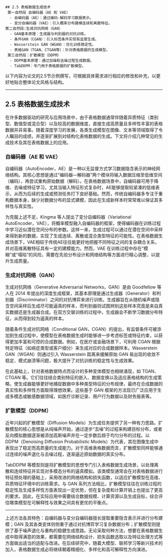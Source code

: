 ```
## 2.5 表格数据生成技术
 第一自然段 自编码器（AE 和 VAE）
  - 自编码器（AE）：通过编码-解码学习数据表示。
  - 变分自编码器（VAE）：引入概率分布建模连续和离散特征。
第二自然段:生成对抗网络（GAN）
  - GAN基本原理：生成器与判别器的对抗训练。
  - 条件GAN（CGAN）：引入标签条件实现有监督生成。
  - Wasserstein GAN（WGAN）：优化训练稳定性。
  - 表格GAN（TGAN、CTGAN等）：针对表格数据的生成模型。
 第三自然段：扩散模型（DDPM）
  - DDPM基本原理：通过加噪和去噪过程生成数据。
  - TabDDPM：专门用于表格数据的扩散模型。
```

以下内容为论文的2.5节示例撰写，可根据具体需求进行相应的修改和补充，以更好地贴合整体论文风格与结构。

------

## 2.5 表格数据生成技术

在许多数据驱动的研究与应用场景中，由于表格数据通常伴随着异质特征（类别型、数值型或混合型）以及较高的数据维度，直接生成高质量且多样性丰富的表格数据并非易事。随着深度学习的发展，各类生成模型在图像、文本等领域取得了令人瞩目的成绩，并逐渐扩展到对结构化表格数据的生成。下文将介绍几种常见的生成技术及其在表格数据上的应用。

### 自编码器（AE 和 VAE）

自编码器（AutoEncoder，AE）是一种以无监督方式学习数据隐含表示的神经网络结构。其核心思想是通过“编码器—解码器”两个模块将输入数据压缩至低维空间（编码），再尝试重构原始数据（解码）。在表格数据场景中，自编码器可用于降维、去噪或特征学习，尤其当输入特征形式复杂时，AE能够提取较紧凑的低维表示，从而为后续的生成或预测任务打下良好基础。然而，传统自编码器多专注于重构数据本身，缺少对数据分布的显式建模，因此在生成新样本时常常难以保证其多样性与真实性。

为克服上述不足，Kingma 等人提出了变分自编码器（Variational AutoEncoder，VAE），将概率模型融入自编码器的框架，使得编码器在训练过程中学习近似潜在空间分布的参数。这样一来，生成过程可以通过在潜在空间中采样来得到新的数据，实现了生成连续、离散或混合类型特征的可能性。在表格数据生成场景下，VAE相较于传统AE往往能更好地把握不同特征之间的复杂耦合关系，并对高维离散特征具有一定的建模能力。然而，VAE 在训练过程中存在“模糊”或“塌陷”的风险，需要在先验分布设计和网络结构等方面进行精心调整，以提升生成质量。

### 生成对抗网络（GAN）

生成对抗网络（Generative Adversarial Networks，GAN）是由 Goodfellow 等人在 2014 年提出的深度生成框架，其基本原理是通过生成器（Generator）和判别器（Discriminator）之间的对抗博弈来进行训练。生成器旨在从随机噪声或隐含空间采样后生成尽可能逼真的样本，而判别器则试图辨别这些样本究竟是来自真实数据还是生成器合成。在双方交替训练的过程中，生成器会不断学习数据分布特征，从而得到较为逼真的样本。

随着条件生成对抗网络（Conditional GAN，CGAN）的提出，有监督条件可被添加到生成过程中，使模型在表格数据生成时能够进一步考虑标签或特征约束，以获得更加丰富和可控的合成数据。例如，在医疗或金融场景下，可利用 CGAN 根据特定特征（如病症类型或客户细分）来生成对应的合成数据样本。Wasserstein GAN（WGAN）则通过引入 Wasserstein 距离来缓解原始 GAN 易出现的收敛不稳定、模式崩溃等问题，极大提升了对抗训练的稳定性与生成效果。

在此基础上，针对表格数据特点而设计的多种变体模型也相继涌现，如 TGAN、CTGAN 等。它们往往结合类别特征的嵌入、数据变换以及适应表格结构的生成策略，使生成器能够更好地捕捉数据中多种类型特征的分布规律，最终在合成数据的真实性和多样性方面取得理想效果。这些基于 GAN 框架的方法现已广泛应用于生成多模态或敏感数据领域，如医疗诊断记录、用户行为数据以及财务报表等。

### 扩散模型（DDPM）

近年兴起的扩散模型（Diffusion Models）为生成任务提供了另一种有力思路。扩散模型的核心思想是从纯噪声开始，通过逐步“去噪”的过程来构建目标分布，或者反向模拟数据逐渐被添加高斯噪声并在一定步数后趋于均匀分布的过程。以 DDPM（Denoising Diffusion Probabilistic Models）为代表，其在图像生成中表现出了稳定而高质量的生成能力。对于高维表格数据而言，扩散模型同样能够通过连续的噪声退化与去噪过程，逐渐逼近原始数据的真实分布。

TabDDPM 等模型则是将扩散模型的思想专门引入表格数据生成场景，以处理离散和连续特征并实现对多模态分布的逼真模拟。该类模型通常会在对表格数据进行特征预处理的基础上，采用改进的网络结构和损失函数，以适应扩散模型在高维、异质特征环境中的训练需求。与 GAN 系列方法相比，扩散模型往往在训练过程的稳定性及生成多样性方面表现出一定优势，但在复杂度和计算开销上也提出了更高的要求。因此，在实际应用中需要结合数据规模、计算资源以及生成目标，综合评估哪类模型在可解释性与效果之间具有更优的平衡点。

------

上述方法各具特色：自编码器与变分自编码器擅长提取重要隐含表示并进行分布建模；GAN 及其各类变体则侧重于通过对抗博弈学习复杂数据分布；扩散模型则提供了基于噪声退化与重构的稳健生成思路。无论采取何种方法，想要在表格数据生成中取得满意的效果，都需要在网络结构设计、损失函数选取以及特征处理方式等方面做出适当的适配与改进。在后续研究中，随着大模型、联邦学习等新兴技术的加入，表格数据生成必将继续朝着精细化、多样化和高可解释性方向演进。